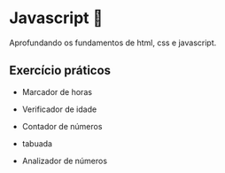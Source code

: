 # Javascript :notebook:

Aprofundando os fundamentos de html, css e javascript.

## Exercício práticos

- Marcador de horas
- Verificador de idade

- Contador de números
- tabuada
- Analizador de números